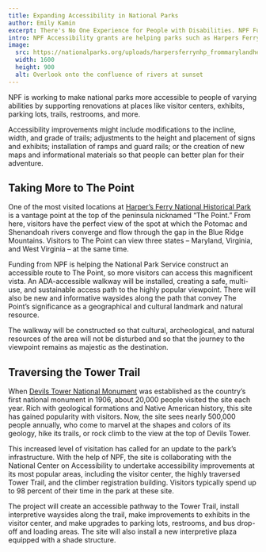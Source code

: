 ```yaml
---
title: Expanding Accessibility in National Parks
author: Emily Kamin
excerpt: There's No One Experience for People with Disabilities. NPF Funding Help Ensure Everyone Can Experience the Wonder of Our Parks
intro: NPF Accessibility grants are helping parks such as Harpers Ferry and Devil's Tower ensure all people connect to and enjoy our national parks.
image:
  src: https://nationalparks.org/uploads/harpersferrynhp_frommarylandheightsoverlook_nps_flickr_buddysecor.jpg
  width: 1600
  height: 900
  alt: Overlook onto the confluence of rivers at sunset
---
```


NPF is working to make national parks more accessible to people of varying abilities by supporting renovations at places like visitor centers, exhibits, parking lots, trails, restrooms, and more.

Accessibility improvements might include modifications to the incline, width, and grade of trails; adjustments to the height and placement of signs and exhibits; installation of ramps and guard rails; or the creation of new maps and informational materials so that people can better plan for their adventure.

## Taking More to The Point

One of the most visited locations at [Harper’s Ferry National Historical Park](https://www.nationalparks.org/explore/parks/harpers-ferry-national-historical-park) is a vantage point at the top of the peninsula nicknamed “The Point.” From here, visitors have the perfect view of the spot at which the Potomac and Shenandoah rivers converge and flow through the gap in the Blue Ridge Mountains. Visitors to The Point can view three states – Maryland, Virginia, and West Virginia – at the same time.

Funding from NPF is helping the National Park Service construct an accessible route to The Point, so more visitors can access this magnificent vista. An ADA-accessible walkway will be installed, creating a safe, multi-use, and sustainable access path to the highly popular viewpoint. There will also be new and informative waysides along the path that convey The Point’s significance as a geographical and cultural landmark and natural resource.

The walkway will be constructed so that cultural, archeological, and natural resources of the area will not be disturbed and so that the journey to the viewpoint remains as majestic as the destination.

## Traversing the Tower Trail

When [Devils Tower National Monument](https://www.nationalparks.org/explore/parks/devils-tower-national-monument) was established as the country’s first national monument in 1906, about 20,000 people visited the site each year. Rich with geological formations and Native American history, this site has gained popularity with visitors. Now, the site sees nearly 500,000 people annually, who come to marvel at the shapes and colors of its geology, hike its trails, or rock climb to the view at the top of Devils Tower.

This increased level of visitation has called for an update to the park’s infrastructure. With the help of NPF, the site is collaborating with the National Center on Accessibility to undertake accessibility improvements at its most popular areas, including the visitor center, the highly traversed Tower Trail, and the climber registration building. Visitors typically spend up to 98 percent of their time in the park at these site.

The project will create an accessible pathway to the Tower Trail, install interpretive waysides along the trail, make improvements to exhibits in the visitor center, and make upgrades to parking lots, restrooms, and bus drop-off and loading areas. The site will also install a new interpretive plaza equipped with a shade structure.
